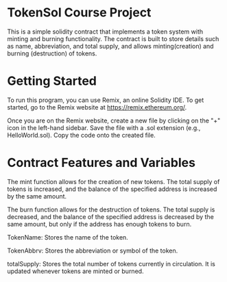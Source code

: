 # TokenSol Course Project
This is a simple solidity contract that implements a token system with minting and burning functionality. The contract is built to store details such as name, abbreviation, and total supply, and allows minting(creation) and burning (destruction) of tokens.

# Getting Started
To run this program, you can use Remix, an online Solidity IDE. To get started, go to the Remix website at https://remix.ethereum.org/.

Once you are on the Remix website, create a new file by clicking on the "+" icon in the left-hand sidebar. Save the file with a .sol extension (e.g., HelloWorld.sol). Copy the code onto the created file. 


# Contract Features and Variables
The mint function allows for the creation of new tokens. The total supply of tokens is increased, and the balance of the specified address is increased by the same amount.

The burn function allows for the destruction of tokens.
The total supply is decreased, and the balance of the specified address is decreased by the same amount, but only if the address has enough tokens to burn.

TokenName: Stores the name of the token.

TokenAbbrv: Stores the abbreviation or symbol of the token.

totalSupply: Stores the total number of tokens currently in circulation. It is updated whenever tokens are minted or burned.
